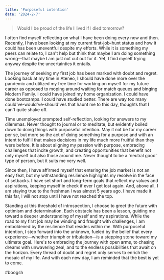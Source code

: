 ```yaml
---
title: 'Purposeful intention'
date: '2024-2-7'
---
```


> Would I be proud of the life I lived if I died tomorrow?

I often find myself reflecting on what I have been doing every now and then. Recently, I have been looking at my current first-job-hunt status and how it could has been uneventful despite my efforts. While it is something my peers can relate to, I can't help but think that maybe I am doing something wrong—that maybe I am just not cut out for it. Yet, I find myself trying anyway despite the uncertainties it entails. 

The journey of seeking my first job has been marked with doubt and regret. Looking back at my time in Ateneo, I should have done more over the pandemic and utilized my free time for working on myself for my future career as opposed to moping around waiting for match queues and binging Modern Family. I could have joined my home organization. I could have done bootcamps. I could have studied better. There are way too many could've-would've-should'ves that haunt me to this day, thoughts that I can't quite shake off. 

Time unemployed prompted self-reflection, looking for answers to my dilemmas. Never thought to journal or to meditate, but evidently boiled down to doing things with purposeful intention. May it not be for my career per se, but more so the act of doing something for a purpose and with an intent to fulfill that makes decisions in my life much more fruitful than they were before. It is about aligning my passion with purpose, embracing challenges that incite growth, and creating opportunities that benefit not only myself but also those around me. Never thought to be a 'neutral good' type of person, but it suits me very well. 

Since then, I have affirmed myself that entering the job market is not an easy feat, but my withstanding resilience highlights my resolve in the face of setbacks. I have set short and long-term goals that reflect my values and aspirations, keeping myself in check if ever I get lost again. And, above all, I am staying true to the freshman I was almost 5 years ago. I have made it this far, I will not stop until I have not reached the top. 

Standing at this threshold of introspection, I choose to greet the future with optimism and determination. Each obstacle has been a lesson, guiding me toward a deeper understanding of myself and my aspirations. While the road to my first job may be winding and fraught with challenges, I am emboldened by the resilience that resides within me. With purposeful intention, I step forward into the unknown, fueled by the belief that every experience—whether triumph or tribulation—is a stepping stone toward my ultimate goal. Here's to embracing the journey with open arms, to chasing dreams with unwavering zeal, and to the endless possibilities that await on the horizon. Every thread of doubt and regret only serves to enrich the mosaic of my life. And with each new day, I am reminded that the best is yet to come.

#boogsh
